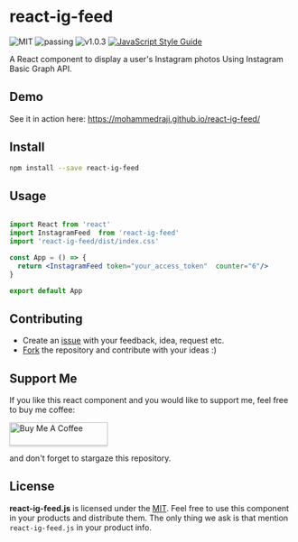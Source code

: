 # react-ig-feed

![MIT](https://img.shields.io/badge/license-MIT-green)
![passing](https://img.shields.io/badge/build-passing-green)
![v1.0.3](https://img.shields.io/badge/release-v1.0.3-blue)
[![JavaScript Style Guide](https://img.shields.io/badge/code_style-standard-brightgreen.svg)](https://standardjs.com)


A React component to display a user's Instagram photos Using Instagram Basic Graph API.

## Demo
See it in action here: https://mohammedraji.github.io/react-ig-feed/

## Install
```bash
npm install --save react-ig-feed
```

## Usage

```jsx

import React from 'react'
import InstagramFeed  from 'react-ig-feed'
import 'react-ig-feed/dist/index.css'

const App = () => {
  return <InstagramFeed token="your_access_token"  counter="6"/>  
}

export default App
```


## Contributing

* Create an [issue](https://github.com/MohammedRaji/react-ig-feed/issues/new) with your feedback, idea, request etc.
* [Fork](https://github.com/MohammedRaji/react-ig-feed/fork) the repository and contribute with your ideas :)

## Support Me
If you like this react component and you would like to support me, feel free to buy me coffee:

<a href="https://www.buymeacoffee.com/mohammedraji" target="_blank"><img src="https://www.buymeacoffee.com/assets/img/custom_images/orange_img.png" alt="Buy Me A Coffee" style="height: 41px !important;width: 174px !important;box-shadow: 0px 3px 2px 0px rgba(190, 190, 190, 0.5) !important;-webkit-box-shadow: 0px 3px 2px 0px rgba(190, 190, 190, 0.5) !important;" ></a>

and don't forget to stargaze this repository.

## License

**react-ig-feed.js** is licensed under the [MIT](LICENSE).  Feel free to use this component in your products and distribute them. The only thing we ask is that mention `react-ig-feed.js` in your product info.



